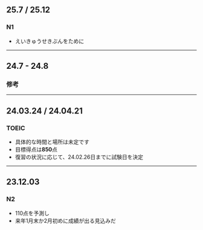 ## 25.7 / 25.12
### N1
- えいきゅうせきぶんをために

---
## 24.7 - 24.8
### 修考

---
## 24.03.24 / 24.04.21
### TOEIC
- 具体的な時間と場所は未定です
- 目標得点は**850**点
- 復習の状況に応じて、24.02.26日までに試験日を決定

---
## 23.12.03
### N2
- 110点を予測し
- 来年1月末か2月初めに成績が出る見込みだ